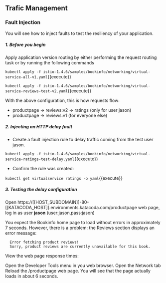 ## Trafic Management 

### Fault Injection

You will see how to inject faults to test the resiliency of your application.

##### 1. Before you begin

Apply application version routing by either performing the request routing task or by running the following commands

`kubectl apply -f istio-1.4.6/samples/bookinfo/networking/virtual-service-all-v1.yaml`{{execute}}

`kubectl apply -f istio-1.4.6/samples/bookinfo/networking/virtual-service-reviews-test-v2.yaml`{{execute}}

With the above configuration, this is how requests flow:

* productpage → reviews:v2 → ratings (only for user jason)
* productpage → reviews:v1 (for everyone else)

##### 2. Injecting an HTTP delay fault

- Create a fault injection rule to delay traffic coming from the test user jason.

`kubectl apply -f istio-1.4.6/samples/bookinfo/networking/virtual-service-ratings-test-delay.yaml`{{execute}}

* Confirm the rule was created:

`kubectl get virtualservice ratings -o yaml`{{execute}}

##### 3. Testing the delay configuration
   
Open https://[[HOST_SUBDOMAIN]]-80-[[KATACODA_HOST]].environments.katacoda.com/productpage  web page, log in as user <b>jason</b> (user:jason,pass:jason) 

You expect the Bookinfo home page to load without errors in approximately 7 seconds. However, there is a problem: the Reviews section displays an error message:

      Error fetching product reviews!
      Sorry, product reviews are currently unavailable for this book.

View the web page response times:

Open the Developer Tools menu in you web browser.
Open the Network tab
Reload the /productpage web page. You will see that the page actually loads in about 6 seconds.